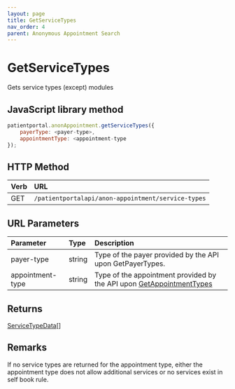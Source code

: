 ```yaml
---
layout: page
title: GetServiceTypes
nav_order: 4
parent: Anonymous Appointment Search
---
```


# GetServiceTypes

Gets service types (except) modules

## JavaScript library method

```javascript
patientportal.anonAppointment.getServiceTypes({
    payerType: <payer-type>,
    appointmentType: <appointment-type
});
```

## HTTP Method

| Verb | URL                                               |
|:-----|:--------------------------------------------------|
| GET | `/patientportalapi/anon-appointment/service-types` |

## URL Parameters

| Parameter | Type   | Description                                                 |
|:----------|:-------|:------------------------------------------------------------|
| payer-type | string | Type of the payer provided by the API upon GetPayerTypes. |
| appointment-type | string | Type of the appointment provided by the API upon [GetAppointmentTypes](#_GetAppointmentTypes) |

## Returns

[ServiceTypeData](../objects-and-data-types/servicetypedata)[]

## Remarks

If no service types are returned for the appointment type, either the appointment type does not allow additional services or no services exist in self book rule.
